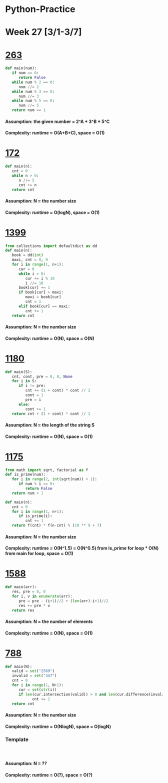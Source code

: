 # Python-Practice

# Week 27 [3/1-3/7]

# [263](https://leetcode.com/problems/ugly-number/)
```python
def main(num):
   if num == 0:
      return False
   while num % 2 == 0:
      num //= 2
   while num % 3 == 0:
      num //= 3
   while num % 5 == 0:
      num //= 5
   return num == 1
```
#### Assumption: the given number = 2^A * 3^B * 5^C
#### Complexity: runtime = O(A+B+C), space = O(1)

# [172](https://leetcode.com/problems/factorial-trailing-zeroes/)
```python
def main(n):
   cnt = 0
   while n > 0:
      n //= 5
      cnt += n
   return cnt
```
#### Assumption: N = the number size
#### Complexity: runtime = O(logN), space = O(1)

# [1399](https://leetcode.com/problems/count-largest-group/)
```python
from collections import defaultdict as dd
def main(n):
   book = dd(int)
   maxi, cnt = 0, 0
   for i in range(1, n+1):
      cur = 0
      while i > 0:
         cur += i % 10
         i //= 10
      book[cur] += 1
      if book[cur] > maxi:
         maxi = book[cur]
         cnt = 1
      elif book[cur] == maxi:
         cnt += 1
   return cnt
```
#### Assumption: N = the number size
#### Complexity: runtime = O(N), space = O(N)

# [1180](https://leetcode.com/problems/count-substrings-with-only-one-distinct-letter/)
```python
def main(S):
   cnt, cont, pre = 0, 0, None
   for i in S:
      if i != pre:
         cnt += (1 + cont) * cont // 2
         cont = 1
         pre = i
      else:
         cont += 1
   return cnt + (1 + cont) * cont // 2
```
#### Assumption: N = the length of the string S
#### Complexity: runtime = O(N), space = O(1)

# [1175](https://leetcode.com/problems/prime-arrangements/)
```python
from math import sqrt, factorial as f
def is_prime(num):
   for i in range(2, int(sqrt(num)) + 1):
      if num % i == 0:
         return False
   return num > 1

def main(n):
   cnt = 0
   for i in range(1, n+1):
      if is_prime(i):
         cnt += 1
   return f(cnt) * f(n-cnt) % (10 ** 9 + 7)
```
#### Assumption: N = the number size
#### Complexity: runtime = O(N^1.5) = O(N^0.5) from is_prime for loop * O(N) from main for loop, space = O(1)

# [1588](https://leetcode.com/problems/sum-of-all-odd-length-subarrays/)
```python
def main(arr):
   res, pre = 0, 0
   for i, v in enumerate(arr):
      pre = pre - (i+1)//2 + (len(arr)-i+1)//2
      res += pre * v
   return res
```
#### Assumption: N = the number of elements
#### Complexity: runtime = O(N), space = O(1)

# [788](https://leetcode.com/problems/rotated-digits/)
```python
def main(N):
   valid = set("2569")
   invalid = set("347")
   cnt = 0
   for i in range(1, N+1):
      cur = set(str(i))
      if len(cur.intersection(valid)) > 0 and len(cur.difference(invalid)) == len(cur):
            cnt += 1
   return cnt
```
#### Assumption: N = the number size
#### Complexity: runtime = O(NlogN), space = O(logN)

### Template
# []()
```python
```
#### Assumption: N = ??
#### Complexity: runtime = O(?), space = O(?)